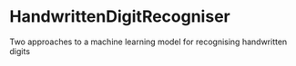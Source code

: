 # HandwrittenDigitRecogniser
Two approaches to a machine learning model for recognising handwritten digits
